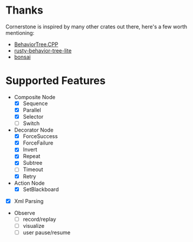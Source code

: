 # Thanks
Cornerstone is inspired by many other crates out there, here's a few worth mentioning:
+ [BehaviorTree.CPP](https://github.com/BehaviorTree/BehaviorTree.CPP)
+ [rusty-behavior-tree-lite](https://github.com/msakuta/rusty-behavior-tree-lite)
+ [bonsai](https://github.com/Sollimann/bonsai)

# Supported Features
- Composite Node
  - [x] Sequence
  - [x] Parallel
  - [x] Selector
  - [ ] Switch
- Decorator Node
  - [x] ForceSuccess
  - [x] ForceFailure
  - [x] Invert
  - [x] Repeat
  - [x] Subtree
  - [ ] Timeout
  - [x] Retry
- Action Node
  - [x] SetBlackboard
- [x] Xml Parsing 
- Observe
  - [ ] record/replay
  - [ ] visualize
  - [ ] user pause/resume